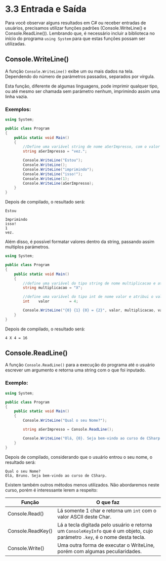 # 3.3 Entrada e Saída

Para você observar alguns resultados em C# ou receber entradas de usuários, precisamos utilizar funções padrões (Console.WriteLine() e Console.ReadLine()).
Lembrando que, é necessário incluir a biblioteca no início do programa `using System` para que estas funções possam ser utilizadas.

## Console.WriteLine()

A função `Console.WriteLine()` exibe um ou mais dados na tela. Dependendo do número de parámetros passados, separados por vírgula.

Esta função, diferente de algumas linguagens, pode imprimir qualquer tipo, ou até mesmo ser chamada sem parámetro nenhum, imprimindo assim uma linha vazia.

### Exemplos:

```csharp
using System;

public class Program
{
	public static void Main()
	{
		//Define uma variável string de nome aSerImpresso, com o valor ``vez.``.
		string aSerImpresso = "vez.";

		Console.WriteLine("Estou");
		Console.WriteLine();
		Console.WriteLine("imprimindo");
		Console.WriteLine("isso!");
		Console.WriteLine(1);
		Console.WriteLine(aSerImpresso);
	}
}
```

Depois de compilado, o resultado será:

```
Estou

Imprimindo
isso!
1
vez.
```

Além disso, é possível formatar valores dentro da string, passando assim multiplos parámetros.

```csharp
using System;

public class Program
{
	public static void Main()
	{
		//define uma variável do tipo string de nome multiplicacao e atribui o valor "X".
		string multiplicacao = "X";

		//define uma variável do tipo int de nome valor e atribui o valor 4.
		int    valor         = 4;

		Console.WriteLine("{0} {1} {0} = {2}", valor, multiplicacao, valor*valor);
	}
}
```

Depois de compilado, o resultado será:

```
4 X 4 = 16
```

## Console.ReadLine()

A função `Console.ReadLine()` para a execução do programa até o usuário escrever um argumento e retorna uma string com o que foi inputado.

### Exemplo:

```csharp
using System;

public class Program
{
	public static void Main()
	{
		Console.WriteLine("Qual o seu Nome?");

		string aSerImpresso = Console.ReadLine();

		Console.WriteLine("Olá, {0}. Seja bem-vindo ao curso de CSharp.", aSerImpresso);
	}
}

```

Depois de compilado, considerando que o usuário entrou o seu nome, o resultado será:

```
Qual o seu Nome?
Olá, Bruno. Seja bem-vindo ao curso de CSharp.
```

Existem também outros métodos menos utilizados. Não abordaremos neste curso, porém é interessante lerem a respeito:

| Função            | O que faz                                                                                                                    |
| ----------------- | ---------------------------------------------------------------------------------------------------------------------------- |
| Console.Read()    | Lá somente 1 char e retorna um `int` com o valor ASCII deste Char.                                                           |
| Console.ReadKey() | Lá a tecla digitada pelo usuário e retorna um `ConsoleKeyInfo` que é um objeto, cujo parámetro `.key`, é o nome desta tecla. |
| Console.Write()   | Uma outra forma de executar o WriteLine, porém com algumas peculiaridades.                                                   |

